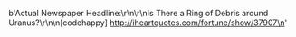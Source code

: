 b'Actual Newspaper Headline:\r\n\r\nIs There a Ring of Debris around Uranus?\r\n\n[codehappy] http://iheartquotes.com/fortune/show/37907\n'